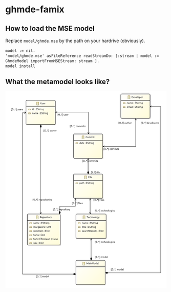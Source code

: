 # ghmde-famix

## How to load the MSE model

Replace `model/ghmde.mse` by the path on your hardrive (obviously).

```smalltalk
model := nil.
'model/ghmde.mse' asFileReference readStreamDo: [:stream | model := GhmdeModel importFromMSEStream: stream ].
model install
```

## What the metamodel looks like?

![ghmde](ghmde.png)
